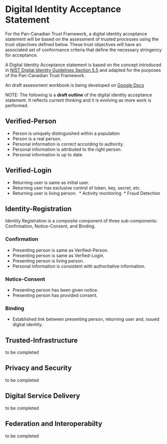 # Digital Identity Acceptance Statement

For the Pan-Canadian Trust Framework, a digital identity acceptance statement will be based on the assessment of trusted processes using the trust objectives defined below. These trust objectives will have an associated set of conformance criteria that define the necessary stringency for acceptance.

A Digital Identity Acceptance statement is based on the concept introduced in [NIST Digital Identity Guidelines Section 5.5](https://pages.nist.gov/800-63-3/sp800-63-3.html#daps) and adapted for the purposes of the Pan-Canadian Trust Framework.

An draft assessment workbook is being developed on [Google Docs](https://docs.google.com/document/d/1tYWZN9_Z1TacDSojZSSLt8r6JoWvqw5bKNTR85FhIJA/edit?usp=sharing)

NOTE: The following is a **draft outline** of the digital identity acceptance statement. It reflects current thinking and it is evolving as more work is performed.

## Verified-Person

  * Person is uniquely distinguished within a population
  * Person is a real person.
  * Personal information is correct according to authority.
  * Personal information is attributed to the right person.
  * Personal information is up to date.

## Verified-Login

  * Returning user is same as initial user.
  * Returning user has exclusive control of token, key, secret, etc.
  * Returning user is living person.
  * Activity monitoring
  * Fraud Detection

## Identity-Registration
Identity Registration is a composite component of three sub-components: Confirmation, Notice-Consent, and Binding.

### Confirmation

  * Presenting person is same as Verified-Person.
  * Presenting person is same as Verfied-Login.
  * Presenting person is living person.
  * Personal information is consistent with authoritative information.

### Notice-Consent

  * Presenting person has been given notice.
  * Presenting person has provided consent.

### Binding

   * Established link between presenting person, returning user and, issued digital identity.

## Trusted-Infrastructure
to be completed

## Privacy and Security
to be completed

## Digital Service Delivery
to be completed

## Federation and Interoperabilty
to be completed
